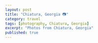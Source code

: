 ```yaml
---
layout: post
title: "Chiatura, Georgia 📷"
category: travel
tags: [photography, Chiatura, Georgia]
excerpt: "Photos from Chiatura, Georgia"
published: true
---
```

<script src="/assets/js/flickr-gallery.js"></script>
<div class="Chiatura"></div>
<script>
  flickr.addGallery("72157703249883032", ".Chiatura");
</script>
